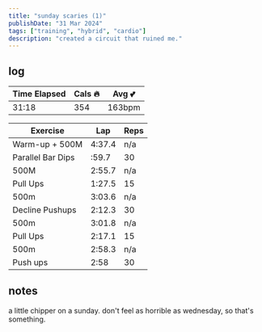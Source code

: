 ```yaml
---
title: "sunday scaries (1)"
publishDate: "31 Mar 2024"
tags: ["training", "hybrid", "cardio"]
description: "created a circuit that ruined me."
---
```

## log

|Time Elapsed                | Cals 🔥 | Avg 💕 |
|------ |---------|--------|
| 31:18| 354 | 163bpm|

| Exercise                   | Lap | Reps  
| -------------------------- | ---- | ----- |
| Warm-up + 500M    | 4:37.4    | n/a
| Parallel Bar Dips    | :59.7    | 30 |
| 500M                   | 2:55.7    | n/a |
| Pull Ups    | 1:27.5    | 15    |
| 500m     | 3:03.6    | n/a  |
| Decline Pushups  | 2:12.3    | 30    | 
| 500m     | 3:01.8 | n/a|
| Pull Ups     | 2:17.1 | 15|
| 500m     | 2:58.3 | n/a |
| Push ups     | 2:58 | 30 |


## notes
a little chipper on a sunday. don't feel as horrible as wednesday, so that's something.